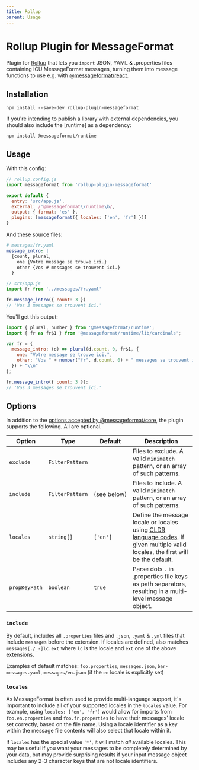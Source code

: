 ```yaml
---
title: Rollup
parent: Usage
---
```


# Rollup Plugin for MessageFormat

Plugin for [Rollup] that lets you `import` JSON, YAML & .properties files containing ICU MessageFormat messages, turning them into message functions to use e.g. with [@messageformat/react].

## Installation

```
npm install --save-dev rollup-plugin-messageformat
```

If you're intending to publish a library with external dependencies, you should also include the [runtime] as a dependency:

```
npm install @messageformat/runtime
```

## Usage

With this config:

<!-- prettier-ignore -->
```js
// rollup.config.js
import messageformat from 'rollup-plugin-messageformat'

export default {
  entry: 'src/app.js',
  external: /^@messageformat\/runtime\b/,
  output: { format: 'es' },
  plugins: [messageformat({ locales: ['en', 'fr'] })]
}
```

And these source files:

```yaml
# messages/fr.yaml
message_intro: |
  {count, plural,
    one {Votre message se trouve ici.}
    other {Vos # messages se trouvent ici.}
  }
```

<!-- prettier-ignore -->
```js
// src/app.js
import fr from '../messages/fr.yaml'

fr.message_intro({ count: 3 })
// 'Vos 3 messages se trouvent ici.'
```

You'll get this output:

<!-- prettier-ignore -->
```js
import { plural, number } from '@messageformat/runtime';
import { fr as fr$1 } from '@messageformat/runtime/lib/cardinals';

var fr = {
  message_intro: (d) => plural(d.count, 0, fr$1, {
    one: "Votre message se trouve ici.",
    other: "Vos " + number("fr", d.count, 0) + " messages se trouvent ici."
  }) + "\\n"
};

fr.message_intro({ count: 3 });
// 'Vos 3 messages se trouvent ici.'
```

## Options

In addition to the [options accepted by @messageformat/core][options], the plugin supports the following. All are optional.

| Option        | Type            | Default          | Description                                                                                                                       |
| ------------- | --------------- | ---------------- | --------------------------------------------------------------------------------------------------------------------------------- |
| `exclude`     | `FilterPattern` |                  | Files to exclude. A valid `minimatch` pattern, or an array of such patterns.                                                      |
| `include`     | `FilterPattern` | (see&nbsp;below) | Files to include. A valid `minimatch` pattern, or an array of such patterns.                                                      |
| `locales`     | `string[]`      | `['en']`         | Define the message locale or locales using [CLDR language codes]. If given multiple valid locales, the first will be the default. |
| `propKeyPath` | `boolean`       | `true`           | Parse dots `.` in .properties file keys as path separators, resulting in a multi-level message object.                            |

### `include`

By default, includes all `.properties` files and `.json`, `.yaml` & `.yml` files that include `messages` before the extension.
If locales are defined, also matches `messages[./_-]lc.ext` where `lc` is the locale and `ext` one of the above extensions.

Examples of default matches: `foo.properties`, `messages.json`, `bar-messages.yaml`, `messages/en.json` (if the `en` locale is explicitly set)

### `locales`

As MessageFormat is often used to provide multi-language support, it's important to include all of your supported locales in the `locales` value.
For example, using `locales: ['en', 'fr']` would allow for imports from `foo.en.properties` and `foo.fr.properties` to have their messages' locale set correctly, based on the file name.
Using a locale identifier as a key within the message file contents will also select that locale within it.

If `locales` has the special value `'*'`, it will match _all_ available locales.
This may be useful if you want your messages to be completely determined by your data, but may provide surprising results if your input message object includes any 2-3 character keys that are not locale identifiers.

[rollup]: https://rollupjs.org/
[@messageformat/react]: https://www.npmjs.com/package/@messageformat/react
[options]: https://messageformat.github.io/messageformat/api/core.messageformatoptions/
[cldr language codes]: http://www.unicode.org/cldr/charts/latest/supplemental/language_territory_information.html
